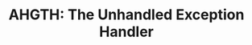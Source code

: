 ---
title: ! 'AHGTH: The Unhandled Exception Handler'
url: http://www.steveseverance.com/2012/09/01/ahgth-the-unhandled-exception-handler/
authors:
- Steve Severance
type: article
tags:
- exceptions
doHaskell-type: blog post
dohaskell-year: 2012
---